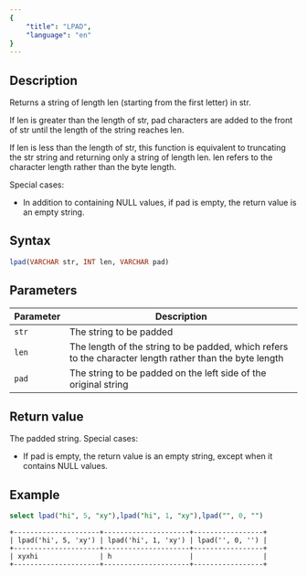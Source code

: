 ```yaml
---
{
    "title": "LPAD",
    "language": "en"
}
---
```


<!-- 
Licensed to the Apache Software Foundation (ASF) under one
or more contributor license agreements.  See the NOTICE file
distributed with this work for additional information
regarding copyright ownership.  The ASF licenses this file
to you under the Apache License, Version 2.0 (the
"License"); you may not use this file except in compliance
with the License.  You may obtain a copy of the License at

  http://www.apache.org/licenses/LICENSE-2.0

Unless required by applicable law or agreed to in writing,
software distributed under the License is distributed on an
"AS IS" BASIS, WITHOUT WARRANTIES OR CONDITIONS OF ANY
KIND, either express or implied.  See the License for the
specific language governing permissions and limitations
under the License.
-->

## Description

Returns a string of length len (starting from the first letter) in str.

If len is greater than the length of str, pad characters are added to the front of str until the length of the string reaches len.

If len is less than the length of str, this function is equivalent to truncating the str string and returning only a string of length len. len refers to the character length rather than the byte length.

Special cases:

- In addition to containing NULL values, if pad is empty, the return value is an empty string.

## Syntax

```sql
lpad(VARCHAR str, INT len, VARCHAR pad)
```

## Parameters

| Parameter | Description |
| -- |------------------------------|
| `str` | The string to be padded |
| `len` | The length of the string to be padded, which refers to the character length rather than the byte length |
| `pad` | The string to be padded on the left side of the original string |

## Return value

The padded string. Special cases:

- If pad is empty, the return value is an empty string, except when it contains NULL values.

## Example

```sql
select lpad("hi", 5, "xy"),lpad("hi", 1, "xy"),lpad("", 0, "")
```

```text
+---------------------+---------------------+-----------------+
| lpad('hi', 5, 'xy') | lpad('hi', 1, 'xy') | lpad('', 0, '') |
+---------------------+---------------------+-----------------+
| xyxhi               | h                   |                 |
+---------------------+---------------------+-----------------+
```